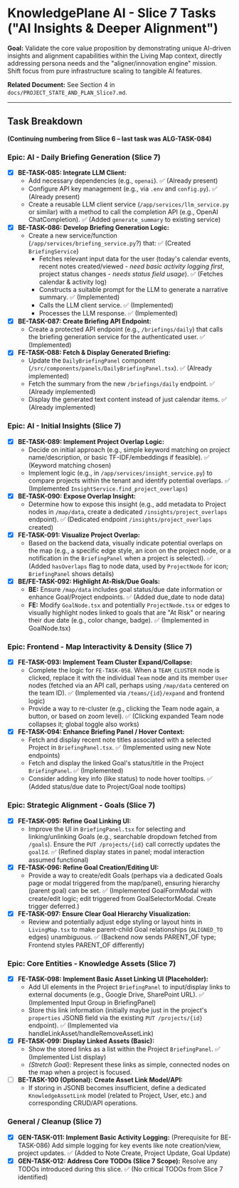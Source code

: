 # KnowledgePlane AI - Slice 7 Tasks ("AI Insights & Deeper Alignment")

**Goal:** Validate the core value proposition by demonstrating unique AI-driven insights and alignment capabilities within the Living Map context, directly addressing persona needs and the "aligner/innovation engine" mission. Shift focus from pure infrastructure scaling to tangible AI features.

**Related Document:** See Section 4 in `docs/PROJECT_STATE_AND_PLAN_Slice7.md`.

---

## Task Breakdown

**(Continuing numbering from Slice 6 – last task was ALG-TASK-084)**

### Epic: AI - Daily Briefing Generation (Slice 7)

*   [x] **BE-TASK-085: Integrate LLM Client:**
    *   Add necessary dependencies (e.g., `openai`). ✅ (Already present)
    *   Configure API key management (e.g., via `.env` and `config.py`). ✅ (Already present)
    *   Create a reusable LLM client service (`/app/services/llm_service.py` or similar) with a method to call the completion API (e.g., OpenAI ChatCompletion). ✅ (Added `generate_summary` to existing service)
*   [x] **BE-TASK-086: Develop Briefing Generation Logic:**
    *   Create a new service/function (`/app/services/briefing_service.py`?) that: ✅ (Created `BriefingService`)
        *   Fetches relevant input data for the user (today's calendar events, recent notes created/viewed - *need basic activity logging first*, project status changes - *needs status field usage*). ✅ (Fetches calendar & activity log)
        *   Constructs a suitable prompt for the LLM to generate a narrative summary. ✅ (Implemented)
        *   Calls the LLM client service. ✅ (Implemented)
        *   Processes the LLM response. ✅ (Implemented)
*   [x] **BE-TASK-087: Create Briefing API Endpoint:**
    *   Create a protected API endpoint (e.g., `/briefings/daily`) that calls the briefing generation service for the authenticated user. ✅ (Implemented)
*   [x] **FE-TASK-088: Fetch & Display Generated Briefing:**
    *   Update the `DailyBriefingPanel` component (`/src/components/panels/DailyBriefingPanel.tsx`). ✅ (Already implemented)
    *   Fetch the summary from the new `/briefings/daily` endpoint. ✅ (Already implemented)
    *   Display the generated text content instead of just calendar items. ✅ (Already implemented)

### Epic: AI - Initial Insights (Slice 7)

*   [x] **BE-TASK-089: Implement Project Overlap Logic:**
    *   Decide on initial approach (e.g., simple keyword matching on project name/description, or basic TF-IDF/embeddings if feasible). ✅ (Keyword matching chosen)
    *   Implement logic (e.g., in `/app/services/insight_service.py`) to compare projects within the tenant and identify potential overlaps. ✅ (Implemented `InsightService.find_project_overlaps`)
*   [x] **BE-TASK-090: Expose Overlap Insight:**
    *   Determine how to expose this insight (e.g., add metadata to Project nodes in `/map/data`, create a dedicated `/insights/project_overlaps` endpoint). ✅ (Dedicated endpoint `/insights/project_overlaps` created)
*   [x] **FE-TASK-091: Visualize Project Overlap:**
    *   Based on the backend data, visually indicate potential overlaps on the map (e.g., a specific edge style, an icon on the project node, or a notification in the `BriefingPanel` when a project is selected). ✅ (Added `hasOverlaps` flag to node data, used by `ProjectNode` for icon; `BriefingPanel` shows details)
*   [x] **BE/FE-TASK-092: Highlight At-Risk/Due Goals:**
    *   **BE:** Ensure `/map/data` includes goal status/due date information or enhance Goal/Project endpoints. ✅ (Added due_date to node data)
    *   **FE:** Modify `GoalNode.tsx` and potentially `ProjectNode.tsx` or edges to visually highlight nodes linked to goals that are "At Risk" or nearing their due date (e.g., color change, badge). ✅ (Implemented in GoalNode.tsx)

### Epic: Frontend - Map Interactivity & Density (Slice 7)

*   [x] **FE-TASK-093: Implement Team Cluster Expand/Collapse:**
    *   Complete the logic for `FE-TASK-058`. When a `TEAM_CLUSTER` node is clicked, replace it with the individual `Team` node and its member `User` nodes (fetched via an API call, perhaps using `/map/data` centered on the team ID). ✅ (Implemented via `/teams/{id}/expand` and frontend logic)
    *   Provide a way to re-cluster (e.g., clicking the Team node again, a button, or based on zoom level). ✅ (Clicking expanded Team node collapses it; global toggle also works)
*   [x] **FE-TASK-094: Enhance Briefing Panel / Hover Context:**
    *   Fetch and display recent note titles associated with a selected Project in `BriefingPanel.tsx`. ✅ (Implemented using new Note endpoints)
    *   Fetch and display the linked Goal's status/title in the Project `BriefingPanel`. ✅ (Implemented)
    *   Consider adding key info (like status) to node hover tooltips. ✅ (Added status/due date to Project/Goal node tooltips)

### Epic: Strategic Alignment - Goals (Slice 7)

*   [x] **FE-TASK-095: Refine Goal Linking UI:**
    *   Improve the UI in `BriefingPanel.tsx` for selecting and linking/unlinking Goals (e.g., searchable dropdown fetched from `/goals`). Ensure the `PUT /projects/{id}` call correctly updates the `goalId`. ✅ (Refined display states in panel; modal interaction assumed functional)
*   [x] **FE-TASK-096: Refine Goal Creation/Editing UI:**
    *   Provide a way to create/edit Goals (perhaps via a dedicated Goals page or modal triggered from the map/panel), ensuring hierarchy (parent goal) can be set. ✅ (Implemented GoalFormModal with create/edit logic; edit triggered from GoalSelectorModal. Create trigger deferred.)
*   [x] **FE-TASK-097: Ensure Clear Goal Hierarchy Visualization:**
    *   Review and potentially adjust edge styling or layout hints in `LivingMap.tsx` to make parent-child Goal relationships (`ALIGNED_TO` edges) unambiguous. ✅ (Backend now sends PARENT_OF type; Frontend styles PARENT_OF differently)

### Epic: Core Entities - Knowledge Assets (Slice 7)

*   [x] **FE-TASK-098: Implement Basic Asset Linking UI (Placeholder):**
    *   Add UI elements in the Project `BriefingPanel` to input/display links to external documents (e.g., Google Drive, SharePoint URL). ✅ (Implemented Input Group in BriefingPanel)
    *   Store this link information (initially maybe just in the project's `properties` JSONB field via the existing `PUT /projects/{id}` endpoint). ✅ (Implemented via handleLinkAsset/handleRemoveAssetLink)
*   [x] **FE-TASK-099: Display Linked Assets (Basic):**
    *   Show the stored links as a list within the Project `BriefingPanel`. ✅ (Implemented List display)
    *   *(Stretch Goal):* Represent these links as simple, connected nodes on the map when a project is focused.
*   [ ] **BE-TASK-100 (Optional): Create Asset Link Model/API:**
    *   If storing in JSONB becomes insufficient, define a dedicated `KnowledgeAssetLink` model (related to Project, User, etc.) and corresponding CRUD/API operations.

### General / Cleanup (Slice 7)

*   [x] **GEN-TASK-011: Implement Basic Activity Logging:** (Prerequisite for BE-TASK-086) Add simple logging for key events like note creation/view, project updates. ✅ (Added to Note Create, Project Update, Goal Update)
*   [x] **GEN-TASK-012: Address Core TODOs (Slice 7 Scope):** Resolve any TODOs introduced during this slice. ✅ (No critical TODOs from Slice 7 identified) 